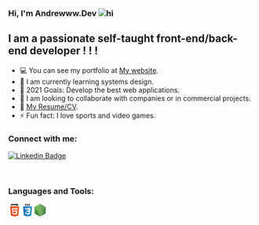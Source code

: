 ### Hi, I'm Andrewww.Dev <img src="https://user-images.githubusercontent.com/1303154/88677602-1635ba80-d120-11ea-84d8-d263ba5fc3c0.gif" width="28px" alt="hi">

## I am a passionate self-taught front-end/back-end developer ! ! !

- :computer: You can see my portfolio at [My website](https://www.youtube.com/).
- 🌱 I am currently learning systems design.
- 🥅 2021 Goals: Develop the best web applications.
- 👯 I am looking to collaborate with companies or in commercial projects.
- :paperclip: [My Resume/CV]().
- ⚡ Fun fact: I love sports and video games.

### Connect with me:

[![Linkedin Badge](https://img.shields.io/badge/-Andrewww.Dev-0e76a8?style=flat&labelColor=0e76a8&logo=linkedin&logoColor=white)](https://www.linkedin.com/in/andrew-cleyber-uzcategui-pe%C3%B1a-a2a320238/)

<br />

### Languages ​​and Tools:

<img align="left" alt="HTML5" width="26px" src="https://raw.githubusercontent.com/github/explore/80688e429a7d4ef2fca1e82350fe8e3517d3494d/topics/html/html.png" />
<img align="left" alt="CSS3" width="26px" src="https://raw.githubusercontent.com/github/explore/80688e429a7d4ef2fca1e82350fe8e3517d3494d/topics/css/css.png" />
<img align="left" alt="node" width="26px" src="https://raw.githubusercontent.com/github/explore/80688e429a7d4ef2fca1e82350fe8e3517d3494d/topics/nodejs/nodejs.png" />


